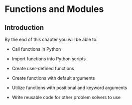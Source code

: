 
# Functions and Modules
## Introduction
By the end of this chapter you will be able to:

 * Call functions in Python
 
 * Import functions into Python scripts
 
 * Create user-defined functions 
    
 * Create functions with default arguments
 
 * Utilize functions with positional and keyword arguments
 
 * Write reusable code for other problem solvers to use
 

